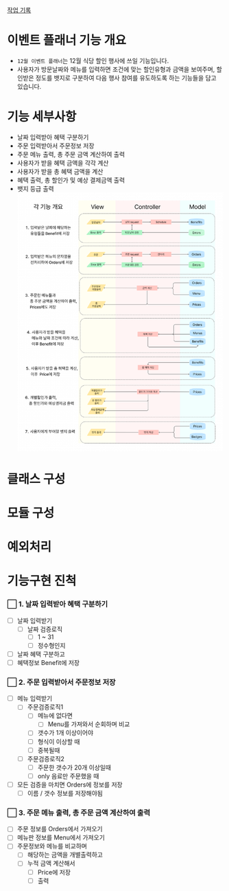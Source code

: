 [작업 기록](todo.md)

# 이벤트 플래너 기능 개요

- `12월 이벤트 플래너`는 12월 식당 할인 행사에 쓰일 기능입니다. 
- 사용자가 방문날짜와 메뉴를 입력하면 조건에 맞는 할인유형과 금액을 보여주며, 할인받은 정도를 뱃지로 구분하여 다음 행사 참여를 유도하도록 하는 기능들을 담고 있습니다. 

# 기능 세부사항

- 날짜 입력받아 혜택 구분하기
- 주문 입력받아서 주문정보 저장
- 주문 메뉴 출력, 총 주문 금액 계산하여 출력
- 사용자가 받을 혜택 금액을 각각 계산
- 사용자가 받을 총 혜택 금액을 계산
- 혜택 출력, 총 할인가 및 예상 결제금액 출력
- 뱃지 등급 출력
![](flowchart/ver2.png)

# 클래스 구성



# 모듈 구성

# 예외처리


# 기능구현 진척
### ⬜ 1. 날짜 입력받아 혜택 구분하기

- [ ] 날짜 입력받기
	- [ ] 날짜 검증로직
		- [ ] 1 ~ 31
		- [ ] 정수형인지
- [ ] 날짜 혜택 구분하고 
- [ ] 혜택정보 Benefit에 저장

### ⬜ 2. 주문 입력받아서 주문정보 저장

- [ ] 메뉴 입력받기
	- [ ] 주문검증로직1
		- [ ] 메뉴에 없다면
			- [ ] Menu를 가져와서 순회하며 비교
		- [ ] 갯수가 1개 이상이어야
		- [ ] 형식이 이상할 때
		- [ ] 중복될때
	- [ ] 주문검증로직2
		- [ ] 주문한 갯수가 20개 이상일때
		- [ ] only 음료만 주문했을 때
- [ ] 모든 검증을 마치면 Orders에 정보를 저장
	- [ ] 이름 / 갯수 정보를 저장해야됨

### ⬜ 3. 주문 메뉴 출력, 총 주문 금액 계산하여 출력

- [ ] 주문 정보를 Orders에서 가져오기
- [ ] 메뉴판 정보를 Menu에서 가져오기
- [ ] 주문정보와 메뉴를 비교하며
	- [ ] 해당하는 금액을 개별출력하고
	- [ ] 누적 금액 계산해서 
		- [ ] Price에 저장
		- [ ] 출력
